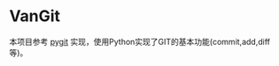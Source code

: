 # VanGit

本项目参考 [pygit](https://github.com/benhoyt/pygit) 实现，使用Python实现了GIT的基本功能(commit,add,diff等)。
